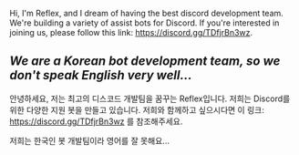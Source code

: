 Hi, I'm Reflex, and I dream of having the best discord development team.
We're building a variety of assist bots for Discord. If you're interested in joining us, please follow this link: https://discord.gg/TDfjrBn3wz.

*We are a Korean bot development team, so we don't speak English very well...*
------------------------------------------------------------------------------------------------------------------------------------------------------------------
안녕하세요, 저는 최고의 디스코드 개발팀을 꿈꾸는 Reflex입니다.
저희는 Discord를 위한 다양한 지원 봇을 만들고 있습니다. 저희와 함께하고 싶으시다면 이 링크: https://discord.gg/TDfjrBn3wz 를 참조해주세요.

저희는 한국인 봇 개발팀이라 영어를 잘 못해요... 

